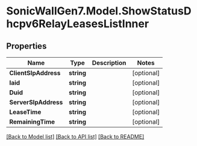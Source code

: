 # SonicWallGen7.Model.ShowStatusDhcpv6RelayLeasesListInner

## Properties

Name | Type | Description | Notes
------------ | ------------- | ------------- | -------------
**ClientSIpAddress** | **string** |  | [optional] 
**Iaid** | **string** |  | [optional] 
**Duid** | **string** |  | [optional] 
**ServerSIpAddress** | **string** |  | [optional] 
**LeaseTime** | **string** |  | [optional] 
**RemainingTime** | **string** |  | [optional] 

[[Back to Model list]](../README.md#documentation-for-models) [[Back to API list]](../README.md#documentation-for-api-endpoints) [[Back to README]](../README.md)

